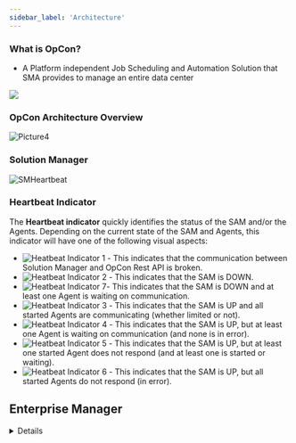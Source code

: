 ```yaml
---
sidebar_label: 'Architecture'
---
```


### What is OpCon?

* A Platform independent Job Scheduling and Automation Solution that SMA provides to manage an entire data center

![](../static/imgbasic/Picture3.png)

### OpCon Architecture Overview

![Picture4](../static/imgbasic/Picture4.png)

### Solution Manager

![SMHeartbeat](../static/imgbasic/SMHeartbeat.png)

### Heartbeat Indicator

The **Heartbeat indicator** quickly identifies the status of the SAM and/or the Agents. Depending on the current state of the SAM and Agents, this indicator will have one of the following visual aspects:

- ![Heatbeat Indicator     1](../static/imgbasic/HeartbeatIndicator1.png "Heatbeat Indicator 1") - This indicates that the communication between Solution Manager and OpCon Rest API is broken.
- ![Heatbeat Indicator     2](../static/imgbasic/HeartbeatIndicator2.png "Heatbeat Indicator 2") - This indicates that the SAM is DOWN.
- ![Heatbeat Indicator     7](../static/imgbasic/HeartbeatIndicator7.png "Heatbeat Indicator 7")- This indicates that the SAM is DOWN and at least one Agent is waiting on communication.
- ![Heatbeat Indicator     3](../static/imgbasic/HeartbeatIndicator3.png "Heatbeat Indicator 3") - This indicates that the SAM is UP and all started Agents are communicating (whether limited or not).
- ![Heatbeat Indicator     4](../static/imgbasic/HeartbeatIndicator4.png "Heatbeat Indicator 4") - This indicates that the SAM is UP, but at least one Agent is waiting on communication (and none is in error).
- ![Heatbeat Indicator     5](../static/imgbasic/HeartbeatIndicator5.png "Heatbeat Indicator 5") - This indicates that the SAM is UP, but at least one started Agent does not respond (and at least one is started or waiting).
- ![Heatbeat Indicator     6](../static/imgbasic/HeartbeatIndicator6.png "Heatbeat Indicator 6") - This indicates that the SAM is UP, but all started Agents do not respond (in error).



## Enterprise Manager

<details>

![Picture5](../static/imgbasic/Picture5.png)

</details>